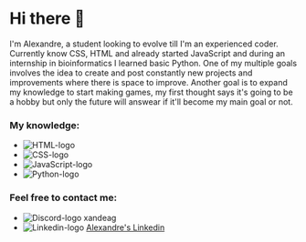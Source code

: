 # Hi there 👋
I'm Alexandre, a student looking to evolve till I'm an experienced coder. Currently know CSS, HTML and already started JavaScript and during an internship in bioinformatics I learned basic Python.
One of my multiple goals involves the idea to create and post constantly new projects and improvements where there is space to improve.
Another goal is to expand my knowledge to start making games, my first thought says it's going to be a hobby but only the future will answear if it'll become my main goal or not.

### My knowledge:
* <img src="https://img.shields.io/badge/HTML5-E34F26?style=for-the-badge&logo=html5&logoColor=white" alt="HTML-logo">
* <img src="https://img.shields.io/badge/CSS3-1572B6?style=for-the-badge&logo=css3&logoColor=white" alt="CSS-logo">
* <img src="https://img.shields.io/badge/JavaScript-F7DF1E?style=for-the-badge&logo=javascript&logoColor=black" alt="JavaScript-logo"> 
* <img src="https://img.shields.io/badge/Python-14354C?style=for-the-badge&logo=python&logoColor=white" alt="Python-logo">

### Feel free to contact me:
* <img src="https://img.shields.io/badge/Discord-7289DA?style=for-the-badge&logo=discord&logoColor=white" alt="Discord-logo"> xandeag
* <img src="https://img.shields.io/badge/LinkedIn-0077B5?style=for-the-badge&logo=linkedin&logoColor=white" alt="Linkedin-logo"> [Alexandre's Linkedin](https://www.linkedin.com/in/alexandre-silveira-melo-a00987235/)
